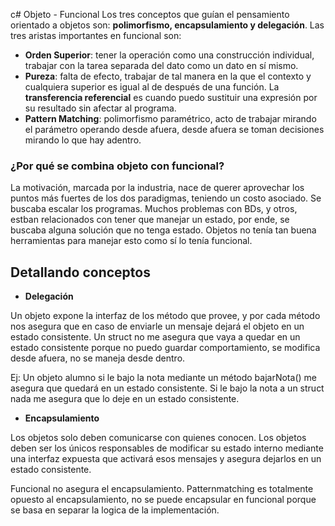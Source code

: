 c# Objeto - Funcional
Los tres conceptos que guían el pensamiento orientado a objetos son: **polimorfismo, encapsulamiento y delegación**.
Las tres aristas importantes en funcional son:
- **Orden Superior**: tener la operación como una construcción individual, trabajar con la tarea separada del dato como un dato en sí mismo.
- **Pureza**: falta de efecto, trabajar de tal manera en la que el contexto y cualquiera superior es igual al de después de una función. La **transferencia referencial** es cuando puedo sustituir una expresión por su resultado sin afectar al programa.
- **Pattern Matching**: polimorfismo paramétrico, acto de trabajar mirando el parámetro operando desde afuera, desde afuera se toman decisiones mirando lo que hay adentro.

### ¿Por qué se combina objeto con funcional?
La motivación, marcada por la industria, nace de querer aprovechar los puntos más fuertes de los dos paradigmas, teniendo un costo asociado. Se buscaba escalar los programas. Muchos problemas con BDs, y otros, estban relacionados con tener que manejar un estado, por ende, se buscaba alguna solución que no tenga estado. Objetos no tenía tan buena herramientas para manejar esto como sí lo tenía funcional.

## Detallando conceptos
- **Delegación**

Un objeto expone la interfaz de los método que provee, y por cada método nos asegura que en caso de enviarle un mensaje dejará el objeto en un estado consistente. Un struct no me asegura que vaya a quedar en un estado consistente porque no puedo guardar comportamiento, se modifica desde afuera, no se maneja desde dentro.

Ej: Un objeto alumno si le bajo la nota mediante un método bajarNota() me asegura que quedará en un estado consistente. Si le bajo la nota a un struct nada me asegura que lo deje en un estado consistente.

- **Encapsulamiento**

Los objetos solo deben comunicarse con quienes conocen. Los objetos deben ser los únicos responsables de modificar su estado interno mediante una interfaz expuesta que activará esos mensajes y asegura dejarlos en un estado consistente.

Funcional no asegura el encapsulamiento. Patternmatching es totalmente opuesto al encapsulamiento, no se puede encapsular en funcional porque se basa en separar la logica de la implementación.